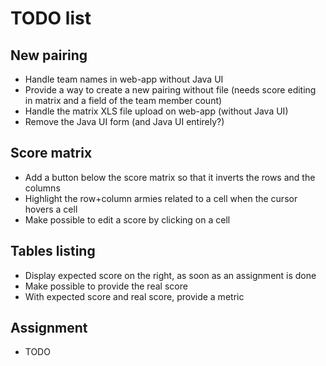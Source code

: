 # TODO list

## New pairing

- Handle team names in web-app without Java UI
- Provide a way to create a new pairing without file (needs score editing in matrix and a field of the team member count)
- Handle the matrix XLS file upload on web-app (without Java UI)
- Remove the Java UI form (and Java UI entirely?)

## Score matrix

- Add a button below the score matrix so that it inverts the rows and the columns
- Highlight the row+column armies related to a cell when the cursor hovers a cell
- Make possible to edit a score by clicking on a cell

## Tables listing

- Display expected score on the right, as soon as an assignment is done
- Make possible to provide the real score
- With expected score and real score, provide a metric 

## Assignment

- TODO
